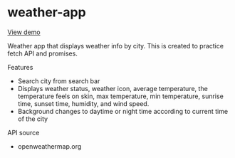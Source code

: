 # weather-app
[View demo](https://yuejiahz.github.io/weather-app/)

Weather app that displays weather info by city. This is created to practice fetch API and promises.

Features
* Search city from search bar
* Displays weather status, weather icon, average temperature, the temperature feels on skin, max temperature, min temperature, sunrise time, sunset time, humidity, and wind speed.
* Background changes to daytime or night time according to current time of the city

API source
* openweathermap.org
